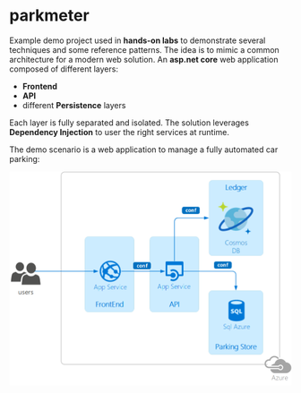 # parkmeter

Example demo project used in **hands-on labs** to demonstrate several techniques and some reference patterns.
The idea is to mimic a common architecture for a modern web solution.
An **asp.net core** web application composed of different layers:

- **Frontend**
- **API**
- different **Persistence** layers

Each layer is fully separated and isolated. The solution leverages **Dependency Injection** to user the right services at runtime.

The demo scenario is a web application to manage a fully automated car parking:

![architecture](docs/Parkmeter-architecture.png "Architecture")
